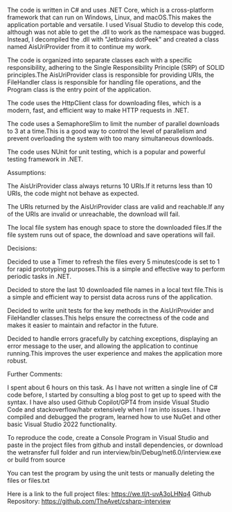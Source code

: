 The code is written in C# and uses .NET Core, which is a cross-platform framework that can run on Windows, Linux, and macOS.This makes the application portable and versatile.
I used Visual Studio to develop this code, although was not able to get the .dll to work as the namespace was bugged. Instead, I decompiled the .dll with "Jetbrains dotPeek" and created a class named AisUriProvider from it to continue my work. 

The code is organized into separate classes each with a specific responsibility, adhering to the Single Responsibility Principle (SRP) of SOLID principles.The AisUriProvider class is responsible for providing URIs, the FileHandler class is responsible for handling file operations, and the Program class is the entry point of the application.

The code uses the HttpClient class for downloading files, which is a modern, fast, and efficient way to make HTTP requests in .NET.

The code uses a SemaphoreSlim to limit the number of parallel downloads to 3 at a time.This is a good way to control the level of parallelism and prevent overloading the system with too many simultaneous downloads.

The code uses NUnit for unit testing, which is a popular and powerful testing framework in .NET.

Assumptions:

The AisUriProvider class always returns 10 URIs.If it returns less than 10 URIs, the code might not behave as expected.

The URIs returned by the AisUriProvider class are valid and reachable.If any of the URIs are invalid or unreachable, the download will fail.

The local file system has enough space to store the downloaded files.If the file system runs out of space, the download and save operations will fail.

Decisions:

Decided to use a Timer to refresh the files every 5 minutes(code is set to 1 for rapid prototyping purposes.This is a simple and effective way to perform periodic tasks in .NET.

Decided to store the last 10 downloaded file names in a local text file.This is a simple and efficient way to persist data across runs of the application.

Decided to write unit tests for the key methods in the AisUriProvider and FileHandler classes.This helps ensure the correctness of the code and makes it easier to maintain and refactor in the future.

Decided to handle errors gracefully by catching exceptions, displaying an error message to the user, and allowing the application to continue running.This improves the user experience and makes the application more robust.

Further Comments:

I spent about 6 hours on this task. As I have not written a single line of C# code before, I started by consulting a blog post to get up to speed with the syntax. I have also used Github Copilot/GPT4 from inside Visual Studio Code and stackoverflow/habr extensively when I ran into issues. I have compiled and debugged the program, learned how to use NuGet and other basic Visual Studio 2022 functionality.

To reproduce the code, create a Console Program in Visual Studio and paste in the project files from github and install dependencies, or download the wetransfer full folder and run interview/bin/Debug/net6.0/interview.exe or build from source

You can test the program by using the unit tests or manually deleting the files or files.txt

Here is a link to the full project files: https://we.tl/t-uvA3oLHNq4
Github Repository:  https://github.com/TheAvet/csharp-interview

